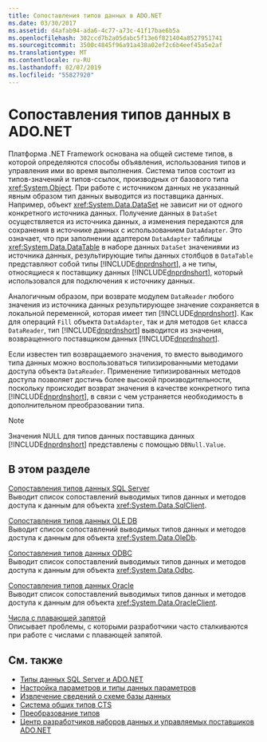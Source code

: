 ```yaml
---
title: Сопоставления типов данных в ADO.NET
ms.date: 03/30/2017
ms.assetid: d4afab94-ada6-4c77-a73c-41f17bae6b5a
ms.openlocfilehash: 302ccd7b2a05dabc5f13e6f821404a8527951741
ms.sourcegitcommit: 3500c4845f96a91a438a02ef2c6b4eef45a5e2af
ms.translationtype: MT
ms.contentlocale: ru-RU
ms.lasthandoff: 02/07/2019
ms.locfileid: "55827920"
---
```

# <a name="data-type-mappings-in-adonet"></a>Сопоставления типов данных в ADO.NET
Платформа .NET Framework основана на общей системе типов, в которой определяются способы объявления, использования типов и управления ими во время выполнения. Система типов состоит из типов-значений и типов-ссылок, производных от базового типа <xref:System.Object>. При работе с источником данных не указанный явным образом тип данных выводится из поставщика данных. Например, объект <xref:System.Data.DataSet> не зависит ни от одного конкретного источника данных. Получение данных в `DataSet` осуществляется из источника данных, а изменения передаются для сохранения в источнике данных с использованием `DataAdapter`. Это означает, что при заполнении адаптером `DataAdapter` таблицы <xref:System.Data.DataTable> в наборе данных `DataSet` значениями из источника данных, результирующие типы данных столбцов в `DataTable` представляют собой типы [!INCLUDE[dnprdnshort](../../../../includes/dnprdnshort-md.md)], а не типы, относящиеся к поставщику данных [!INCLUDE[dnprdnshort](../../../../includes/dnprdnshort-md.md)], который использовался для подключения к источнику данных.  
  
 Аналогичным образом, при возврате модулем `DataReader` любого значения из источника данных результирующее значение сохраняется в локальной переменной, которая имеет тип [!INCLUDE[dnprdnshort](../../../../includes/dnprdnshort-md.md)]. Как для операций `Fill` объекта `DataAdapter`, так и для методов `Get` класса `DataReader`, тип [!INCLUDE[dnprdnshort](../../../../includes/dnprdnshort-md.md)] выводится из значения, возвращенного поставщиком данных [!INCLUDE[dnprdnshort](../../../../includes/dnprdnshort-md.md)].  
  
 Если известен тип возвращаемого значения, то вместо выводимого типа данных можно воспользоваться типизированными методами доступа объекта `DataReader`. Применение типизированных методов доступа позволяет достичь более высокой производительности, поскольку происходит возврат значения в качестве конкретного типа [!INCLUDE[dnprdnshort](../../../../includes/dnprdnshort-md.md)], в связи с чем устраняется необходимость в дополнительном преобразовании типа.  
  
> [!NOTE]
>  Значения NULL для типов данных поставщика данных [!INCLUDE[dnprdnshort](../../../../includes/dnprdnshort-md.md)] представлены с помощью `DBNull.Value`.  
  
## <a name="in-this-section"></a>В этом разделе  
 [Сопоставления типов данных SQL Server](../../../../docs/framework/data/adonet/sql-server-data-type-mappings.md)  
 Выводит список сопоставлений выводимых типов данных и методов доступа к данным для объекта <xref:System.Data.SqlClient>.  
  
 [Сопоставления типов данных OLE DB](../../../../docs/framework/data/adonet/ole-db-data-type-mappings.md)  
 Выводит список сопоставлений выводимых типов данных и методов доступа к данным для объекта <xref:System.Data.OleDb>.  
  
 [Сопоставления типов данных ODBC](../../../../docs/framework/data/adonet/odbc-data-type-mappings.md)  
 Выводит список сопоставлений выводимых типов данных и методов доступа к данным для объекта <xref:System.Data.Odbc>.  
  
 [Сопоставления типов данных Oracle](../../../../docs/framework/data/adonet/oracle-data-type-mappings.md)  
 Выводит список сопоставлений выводимых типов данных и методов доступа к данным для объекта <xref:System.Data.OracleClient>.  
  
 [Числа с плавающей запятой](../../../../docs/framework/data/adonet/floating-point-numbers.md)  
 Описывает проблемы, с которыми разработчики часто сталкиваются при работе с числами с плавающей запятой.  
  
## <a name="see-also"></a>См. также
- [Типы данных SQL Server и ADO.NET](../../../../docs/framework/data/adonet/sql/sql-server-data-types.md)
- [Настройка параметров и типы данных параметров](../../../../docs/framework/data/adonet/configuring-parameters-and-parameter-data-types.md)
- [Извлечение сведений о схеме базы данных](../../../../docs/framework/data/adonet/retrieving-database-schema-information.md)
- [Система общих типов CTS](../../../../docs/standard/base-types/common-type-system.md)
- [Преобразование типов](https://docs.microsoft.com/previous-versions/visualstudio/visual-studio-2008/t8s7t9bf(v=vs.90))
- [Центр разработчиков наборов данных и управляемых поставщиков ADO.NET](https://go.microsoft.com/fwlink/?LinkId=217917)
